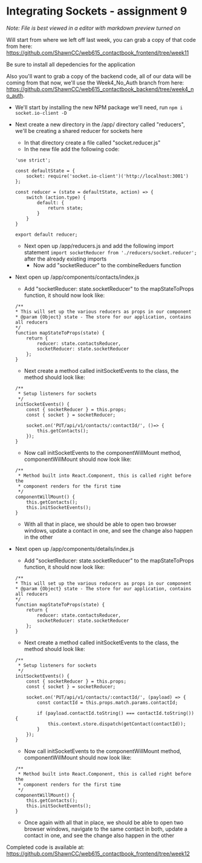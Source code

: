 # Integrating Sockets - assignment 9 #

*Note: File is best viewed in a editor with markdown preview turned on*

Will start from where we left off last week, you can grab a copy of that code from here: https://github.com/ShawnCC/web615_contactbook_frontend/tree/week11

Be sure to install all depedencies for the application

Also you'll want to grab a copy of the backend code, all of our data will be coming from that now, we'll use the Week4_No_Auth branch from here: https://github.com/ShawnCC/web615_contactbook_backend/tree/week4_no_auth.

* We'll start by installing the new NPM package we'll need, run ``` npm i socket.io-client -D ```

* Next create a new directory in the /app/ directory called "reducers", we'll be creating a shared reducer for sockets here
    * In that directory create a file called "socket.reducer.js"
    * In the new file add the following code:
    ```
    'use strict';

    const defaultState = {
        socket: require('socket.io-client')('http://localhost:3001')
    };

    const reducer = (state = defaultState, action) => {
        switch (action.type) {
            default: {
                return state;
            }
        }
    }

    export default reducer;
    ```
    * Next open up /app/reducers.js and add the following import statement ``` import socketReducer from './reducers/socket.reducer'; ``` after the already existing imports
        * Now add "socketReducer" to the combineReduers function

* Next open up /app/components/contacts/index.js
    * Add "socketReducer: state.socketReducer" to the mapStateToProps function, it should now look like:
    ```
    /**
    * This will set up the various reducers as props in our component
    * @param {Object} state - The store for our application, contains all reducers
    */
    function mapStateToProps(state) {
        return {
            reducer: state.contactsReducer,
            socketReducer: state.socketReducer
        };
    }
    ```
    * Next create a method called initSocketEvents to the class, the method should look like:
    ```
    /**
     * Setup listeners for sockets
     */
    initSocketEvents() {
        const { socketReducer } = this.props;
        const { socket } = socketReducer;

        socket.on('PUT/api/v1/contacts/:contactId/', ()=> {
            this.getContacts();
        });
    }
    ```
    * Now call initSocketEvents to the componentWillMount method, componentWillMount should now look like:
    ```
    /**
     * Method built into React.Component, this is called right before the
     * component renders for the first time
     */
    componentWillMount() {
        this.getContacts();
        this.initSocketEvents();
    }
    ```
    * With all that in place, we should be able to open two browser windows, update a contact in one, and see the change also happen in the other

* Next open up /app/components/details/index.js
    * Add "socketReducer: state.socketReducer" to the mapStateToProps function, it should now look like:
    ```
    /**
    * This will set up the various reducers as props in our component
    * @param {Object} state - The store for our application, contains all reducers
    */
    function mapStateToProps(state) {
        return {
            reducer: state.contactsReducer,
            socketReducer: state.socketReducer
        };
    }
    ```
    * Next create a method called initSocketEvents to the class, the method should look like:
    ```
    /**
     * Setup listeners for sockets
     */
    initSocketEvents() {
        const { socketReducer } = this.props;
        const { socket } = socketReducer;

        socket.on('PUT/api/v1/contacts/:contactId/', (payload) => {
            const contactId = this.props.match.params.contactId;

            if (payload.contactId.toString() === contactId.toString()) {
                this.context.store.dispatch(getContact(contactId));
            }
        });
    }
    ```
    * Now call initSocketEvents to the componentWillMount method, componentWillMount should now look like:
    ```
    /**
     * Method built into React.Component, this is called right before the
     * component renders for the first time
     */
    componentWillMount() {
        this.getContacts();
        this.initSocketEvents();
    }
    ```
    * Once again with all that in place, we should be able to open two browser windows, navigate to the same contact in both, update a contact in one, and see the change also happen in the other

Completed code is available at: https://github.com/ShawnCC/web615_contactbook_frontend/tree/week12
